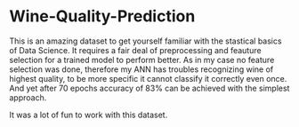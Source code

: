 # Wine-Quality-Prediction

This is an amazing dataset to get yourself familiar with the stastical basics of Data Science. 
It requires a fair deal of preprocessing and feauture selection for a trained model to perform better. As in my case no feature selection was done, therefore my ANN has troubles recognizing wine of highest quality, to be more specific it cannot classify it correctly even once. And yet after 70 epochs accuracy of 83% can be achieved with the simplest approach.

It was a lot of fun to work with this dataset.
